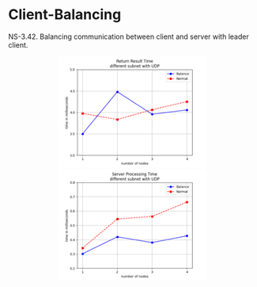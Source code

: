 # Client-Balancing
NS-3.42. Balancing communication between client and server with leader client.

<p align="center">
  <img src="images/Figure_1.png" alt="Image 1" width="300"/>
  <img src="images/Figure_2.png" alt="Image 2" width="300"/>
</p>